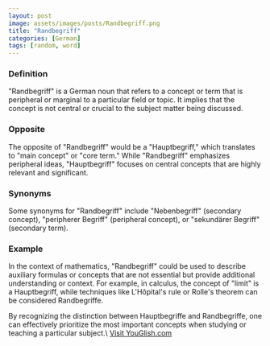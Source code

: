 ```yaml
---
layout: post
image: assets/images/posts/Randbegriff.png
title: "Randbegriff"
categories: [German]
tags: [random, word]
---
```


### Definition

"Randbegriff" is a German noun that refers to a concept or term that is peripheral or marginal to a particular field or topic. It implies that the concept is not central or crucial to the subject matter being discussed. 

### Opposite

The opposite of "Randbegriff" would be a "Hauptbegriff," which translates to "main concept" or "core term." While "Randbegriff" emphasizes peripheral ideas, "Hauptbegriff" focuses on central concepts that are highly relevant and significant.

### Synonyms

Some synonyms for "Randbegriff" include "Nebenbegriff" (secondary concept), "peripherer Begriff" (peripheral concept), or "sekundärer Begriff" (secondary term).

### Example

In the context of mathematics, "Randbegriff" could be used to describe auxiliary formulas or concepts that are not essential but provide additional understanding or context. For example, in calculus, the concept of "limit" is a Hauptbegriff, while techniques like L'Hôpital's rule or Rolle's theorem can be considered Randbegriffe.

By recognizing the distinction between Hauptbegriffe and Randbegriffe, one can effectively prioritize the most important concepts when studying or teaching a particular subject.\ <a id="yg-widget-0" class="youglish-widget" data-query="Randbegriff" data-lang="german" data-components="8412" data-auto-start="0" data-bkg-color="theme_light" data-title="How%20to%20pronounce%20Randbegriff%20in%20German"  rel="nofollow" href="https://youglish.com">Visit YouGlish.com</a><script async src="https://youglish.com/public/emb/widget.js" charset="utf-8"></script>